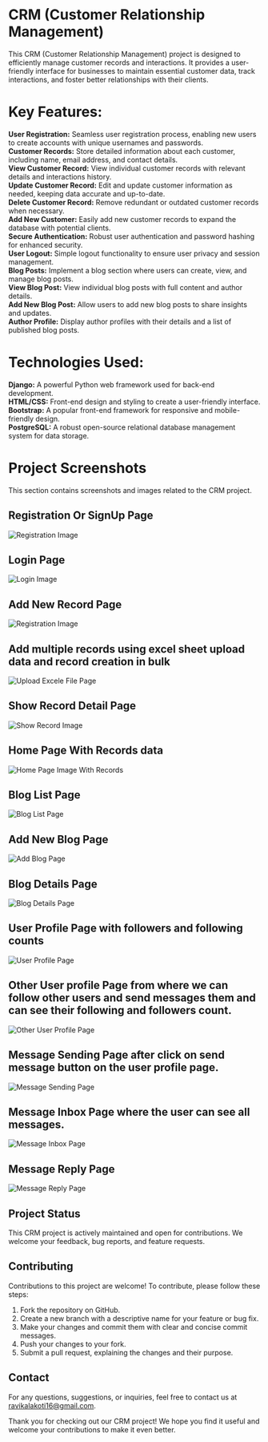 # CRM (Customer Relationship Management)
This CRM (Customer Relationship Management) project is designed to efficiently manage customer records and interactions. It provides a user-friendly interface for businesses to maintain essential customer data, track interactions, and foster better relationships with their clients.

# Key Features:
<b>User Registration:</b> Seamless user registration process, enabling new users to create accounts with unique usernames and passwords.<br>
<b>Customer Records:</b> Store detailed information about each customer, including name, email address, and contact details.<br>
<b>View Customer Record:</b> View individual customer records with relevant details and interactions history.<br>
<b>Update Customer Record:</b> Edit and update customer information as needed, keeping data accurate and up-to-date.<br>
<b>Delete Customer Record:</b> Remove redundant or outdated customer records when necessary.<br>
<b>Add New Customer:</b> Easily add new customer records to expand the database with potential clients.<br>
<b>Secure Authentication:</b> Robust user authentication and password hashing for enhanced security.<br>
<b>User Logout:</b> Simple logout functionality to ensure user privacy and session management.<br>
<b>Blog Posts:</b> Implement a blog section where users can create, view, and manage blog posts.<br>
<b>View Blog Post:</b> View individual blog posts with full content and author details.<br>
<b>Add New Blog Post:</b> Allow users to add new blog posts to share insights and updates.<br>
<b>Author Profile:</b> Display author profiles with their details and a list of published blog posts.<br>

# Technologies Used:
<b>Django:</b> A powerful Python web framework used for back-end development.<br>
<b>HTML/CSS:</b> Front-end design and styling to create a user-friendly interface.<br>
<b>Bootstrap:</b> A popular front-end framework for responsive and mobile-friendly design.<br>
<b>PostgreSQL:</b> A robust open-source relational database management system for data storage.<br>

# Project Screenshots
This section contains screenshots and images related to the CRM project.

## Registration Or SignUp Page
![Registration Image](https://github.com/Ravikalakoti/CRM-App/blob/main/dcrm/Images/Screenshot%20from%202023-08-01%2014-09-04.png)

## Login Page
![Login Image](https://github.com/Ravikalakoti/CRM-App/blob/main/dcrm/Images/Screenshot%20from%202023-08-01%2014-08-51.png)

## Add New Record Page
![Registration Image](https://github.com/Ravikalakoti/CRM-App/blob/main/dcrm/Images/Screenshot%20from%202023-08-01%2014-08-37.png)

## Add multiple records using excel sheet upload data and record creation in bulk
![Upload Excele File Page](https://github.com/Ravikalakoti/CRM-App/blob/main/dcrm/Images/import.png)

## Show Record Detail Page
![Show Record Image](https://github.com/Ravikalakoti/CRM-App/blob/main/dcrm/Images/Screenshot%20from%202023-08-01%2014-42-14.png)

## Home Page With Records data
![Home Page Image With Records](https://github.com/Ravikalakoti/CRM-App/blob/main/dcrm/Images/Screenshot%20from%202023-08-01%2014-42-29.png)

## Blog List Page
![Blog List Page](https://github.com/Ravikalakoti/CRM-App/blob/main/dcrm/Images/blog_list.png)

## Add New Blog Page
![Add Blog Page](https://github.com/Ravikalakoti/CRM-App/blob/main/dcrm/Images/add_blog.png)

## Blog Details Page
![Blog Details Page](https://github.com/Ravikalakoti/CRM-App/blob/main/dcrm/Images/blog_detail.png)

## User Profile Page with followers and following counts
![User Profile Page](https://github.com/Ravikalakoti/CRM-App/blob/main/dcrm/Images/self_profile.png)

## Other User profile Page from where we can follow other users and send messages them and can see their following and followers count.
![Other User Profile Page](https://github.com/Ravikalakoti/CRM-App/blob/main/dcrm/Images/other_user.png)

## Message Sending Page after click on send message button on the user profile page.
![Message Sending Page](https://github.com/Ravikalakoti/CRM-App/blob/main/dcrm/Images/msg.png)

## Message Inbox Page where the user can see all messages.
![Message Inbox Page](https://github.com/Ravikalakoti/CRM-App/blob/main/dcrm/Images/inbox.png)

## Message Reply Page
![Message Reply Page](https://github.com/Ravikalakoti/CRM-App/blob/main/dcrm/Images/reply.png)
## Project Status
This CRM project is actively maintained and open for contributions. We welcome your feedback, bug reports, and feature requests.

## Contributing

Contributions to this project are welcome! To contribute, please follow these steps:

1. Fork the repository on GitHub.
2. Create a new branch with a descriptive name for your feature or bug fix.
3. Make your changes and commit them with clear and concise commit messages.
4. Push your changes to your fork.
5. Submit a pull request, explaining the changes and their purpose.

## Contact

For any questions, suggestions, or inquiries, feel free to contact us at ravikalakoti16@gmail.com.

Thank you for checking out our CRM project! We hope you find it useful and welcome your contributions to make it even better.

